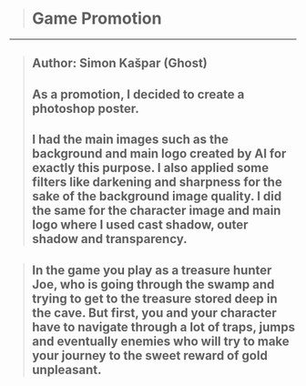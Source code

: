 > # Game Promotion
---
> ## Author: Simon Kašpar (Ghost)
> ## As a promotion, I decided to create a photoshop poster.
> ## I had the main images such as the background and main logo created by AI for exactly this purpose. I also applied some filters like darkening and sharpness for the sake of the background image quality. I did the same for the character image and main logo where I used cast shadow, outer shadow and transparency.

> ## In the game you play as a treasure hunter Joe, who is going through the swamp and trying to get to the treasure stored deep in the cave. But first, you and your character have to navigate through a lot of traps, jumps and eventually enemies who will try to make your journey to the sweet reward of gold unpleasant.
